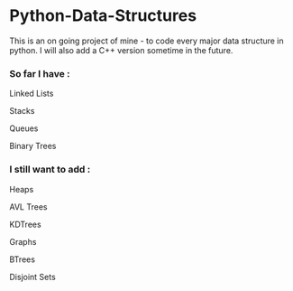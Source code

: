 # Python-Data-Structures
This is an on going project of mine - to code every major data structure in python. I will also add a C++ version sometime in the future.

### So far I have :

Linked Lists

Stacks

Queues

Binary Trees

### I still want to add :

Heaps

AVL Trees

KDTrees

Graphs

BTrees

Disjoint Sets
